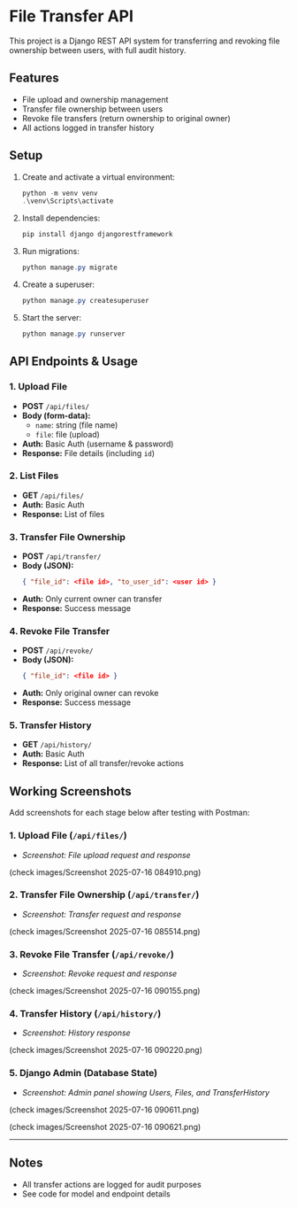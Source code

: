 # File Transfer API

This project is a Django REST API system for transferring and revoking file ownership between users, with full audit history.

## Features
- File upload and ownership management
- Transfer file ownership between users
- Revoke file transfers (return ownership to original owner)
- All actions logged in transfer history

## Setup
1. Create and activate a virtual environment:
   ```powershell
   python -m venv venv
   .\venv\Scripts\activate
   ```
2. Install dependencies:
   ```powershell
   pip install django djangorestframework
   ```
3. Run migrations:
   ```powershell
   python manage.py migrate
   ```
4. Create a superuser:
   ```powershell
   python manage.py createsuperuser
   ```
5. Start the server:
   ```powershell
   python manage.py runserver
   ```

## API Endpoints & Usage

### 1. Upload File
- **POST** `/api/files/`
- **Body (form-data):**
  - `name`: string (file name)
  - `file`: file (upload)
- **Auth:** Basic Auth (username & password)
- **Response:** File details (including `id`)

### 2. List Files
- **GET** `/api/files/`
- **Auth:** Basic Auth
- **Response:** List of files

### 3. Transfer File Ownership
- **POST** `/api/transfer/`
- **Body (JSON):**
  ```json
  { "file_id": <file id>, "to_user_id": <user id> }
  ```
- **Auth:** Only current owner can transfer
- **Response:** Success message

### 4. Revoke File Transfer
- **POST** `/api/revoke/`
- **Body (JSON):**
  ```json
  { "file_id": <file id> }
  ```
- **Auth:** Only original owner can revoke
- **Response:** Success message

### 5. Transfer History
- **GET** `/api/history/`
- **Auth:** Basic Auth
- **Response:** List of all transfer/revoke actions

## Working Screenshots

Add screenshots for each stage below after testing with Postman:

### 1. Upload File (`/api/files/`)
- _Screenshot: File upload request and response_ 

(check images/Screenshot 2025-07-16 084910.png)

### 2. Transfer File Ownership (`/api/transfer/`)
- _Screenshot: Transfer request and response_

(check images/Screenshot 2025-07-16 085514.png)

### 3. Revoke File Transfer (`/api/revoke/`)
- _Screenshot: Revoke request and response_

(check images/Screenshot 2025-07-16 090155.png)

### 4. Transfer History (`/api/history/`)
- _Screenshot: History response_

(check images/Screenshot 2025-07-16 090220.png)

### 5. Django Admin (Database State)
- _Screenshot: Admin panel showing Users, Files, and TransferHistory_

(check images/Screenshot 2025-07-16 090611.png)

(check images/Screenshot 2025-07-16 090621.png)

---

## Notes
- All transfer actions are logged for audit purposes
- See code for model and endpoint details
